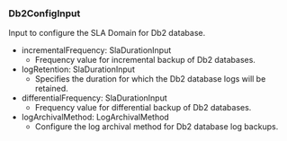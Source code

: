 ### Db2ConfigInput
Input to configure the SLA Domain for Db2 database.

- incrementalFrequency: SlaDurationInput
  - Frequency value for incremental backup of Db2 databases.
- logRetention: SlaDurationInput
  - Specifies the duration for which the Db2 database logs will be retained.
- differentialFrequency: SlaDurationInput
  - Frequency value for differential backup of Db2 databases.
- logArchivalMethod: LogArchivalMethod
  - Configure the log archival method for Db2 database log backups.

